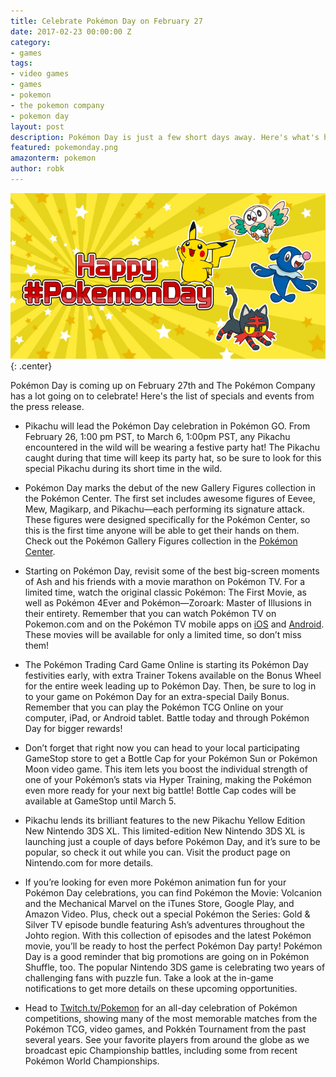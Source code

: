 ```yaml
---
title: Celebrate Pokémon Day on February 27
date: 2017-02-23 00:00:00 Z
category:
- games
tags:
- video games
- games
- pokemon
- the pokemon company
- pokemon day
layout: post
description: Pokémon Day is just a few short days away. Here's what's happening.
featured: pokemonday.png
amazonterm: pokemon
author: robk
---
```


![Pokémon Day](/images/pokemon/pokemonday.jpg){: .center}

Pokémon Day is coming up on February 27th and The Pokémon Company has a lot going on to celebrate! Here's the list of specials and events from the press release.

* Pikachu will lead the Pokémon Day celebration in Pokémon GO. From February 26, 1:00 pm PST, to March 6, 1:00pm PST, any Pikachu encountered in the wild will be wearing a festive party hat! The Pikachu caught during that time will keep its party hat, so be sure to look for this special Pikachu during its short time in the wild.

* Pokémon Day marks the debut of the new Gallery Figures collection in the Pokémon Center. The first set includes awesome figures of Eevee, Mew, Magikarp, and Pikachu—each performing its signature attack. These figures were designed specifically for the Pokémon Center, so this is the first time anyone will be able to get their hands on them. Check out the Pokémon Gallery Figures collection in the [Pokémon Center](https://www.pokemoncenter.com/).

* Starting on Pokémon Day, revisit some of the best big-screen moments of Ash and his friends with a movie marathon on Pokémon TV. For a limited time, watch the original classic Pokémon: The First Movie, as well as Pokémon 4Ever and Pokémon—Zoroark: Master of Illusions in their entirety. Remember that you can watch Pokémon TV on Pokemon.com and on the Pokémon TV mobile apps on [iOS](https://itunes.apple.com/us/app/pokemon-tv/id594261405?mt=8) and [Android](https://play.google.com/store/apps/details?id=com.pokemontv&hl=en). These movies will be available for only a limited time, so don’t miss them!

* The Pokémon Trading Card Game Online is starting its Pokémon Day festivities early, with extra Trainer Tokens available on the Bonus Wheel for the entire week leading up to Pokémon Day. Then, be sure to log in to your game on Pokémon Day for an extra-special Daily Bonus. Remember that you can play the Pokémon TCG Online on your computer, iPad, or Android tablet. Battle today and through Pokémon Day for bigger rewards!

* Don’t forget that right now you can head to your local participating GameStop store to get a Bottle Cap for your Pokémon Sun or Pokémon Moon video game. This item lets you boost the individual strength of one of your Pokémon’s stats via Hyper Training, making the Pokémon even more ready for your next big battle! Bottle Cap codes will be available at GameStop until March 5.

* Pikachu lends its brilliant features to the new Pikachu Yellow Edition New Nintendo 3DS XL. This limited-edition New Nintendo 3DS XL is launching just a couple of days before Pokémon Day, and it’s sure to be popular, so check it out while you can. Visit the product page on Nintendo.com for more details.

* If you’re looking for even more Pokémon animation fun for your Pokémon Day celebrations, you can find Pokémon the Movie: Volcanion and the Mechanical Marvel on the iTunes Store, Google Play, and Amazon Video. Plus, check out a special Pokémon the Series: Gold & Silver TV episode bundle featuring Ash’s adventures throughout the Johto region. With this collection of episodes and the latest Pokémon movie, you’ll be ready to host the perfect Pokémon Day party!
Pokémon Day is a good reminder that big promotions are going on in Pokémon Shuffle, too. The popular Nintendo 3DS game is celebrating two years of challenging fans with puzzle fun. Take a look at the in-game notifications to get more details on these upcoming opportunities.

* Head to [Twitch.tv/Pokemon](http://twitch.tv/pokemon) for an all-day celebration of Pokémon competitions, showing many of the most memorable matches from the Pokémon TCG, video games, and Pokkén Tournament from the past several years. See your favorite players from around the globe as we broadcast epic Championship battles, including some from recent Pokémon World Championships.
